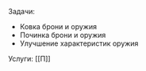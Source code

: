 Задачи: 
- Ковка брони и оружия
- Починка брони и оружия
- Улучшение характеристик оружия

Услуги:
[[П]]